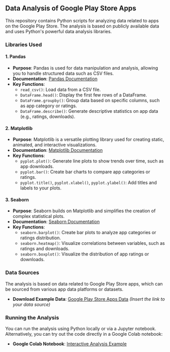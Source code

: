 ## Data Analysis of Google Play Store Apps

This repository contains Python scripts for analyzing data related to apps on the Google Play Store. The analysis is based on publicly available data and uses Python's powerful data analysis libraries.

### Libraries Used

#### 1. Pandas
- **Purpose**: Pandas is used for data manipulation and analysis, allowing you to handle structured data such as CSV files.
- **Documentation**: [Pandas Documentation](https://pandas.pydata.org/pandas-docs/stable/)
- **Key Functions**:
  - `read_csv()`: Load data from a CSV file.
  - `DataFrame.head()`: Display the first few rows of a DataFrame.
  - `DataFrame.groupby()`: Group data based on specific columns, such as app category or ratings.
  - `DataFrame.describe()`: Generate descriptive statistics on app data (e.g., ratings, downloads).

#### 2. Matplotlib
- **Purpose**: Matplotlib is a versatile plotting library used for creating static, animated, and interactive visualizations.
- **Documentation**: [Matplotlib Documentation](https://matplotlib.org/stable/contents.html)
- **Key Functions**:
  - `pyplot.plot()`: Generate line plots to show trends over time, such as app downloads.
  - `pyplot.bar()`: Create bar charts to compare app categories or ratings.
  - `pyplot.title()`, `pyplot.xlabel()`, `pyplot.ylabel()`: Add titles and labels to your plots.

#### 3. Seaborn
- **Purpose**: Seaborn builds on Matplotlib and simplifies the creation of complex statistical plots.
- **Documentation**: [Seaborn Documentation](https://seaborn.pydata.org/)
- **Key Functions**:
  - `seaborn.barplot()`: Create bar plots to analyze app categories or ratings distribution.
  - `seaborn.heatmap()`: Visualize correlations between variables, such as ratings and downloads.
  - `seaborn.boxplot()`: Visualize the distribution of app ratings or downloads.

### Data Sources

The analysis is based on data related to Google Play Store apps, which can be sourced from various app data platforms or datasets.

- **Download Example Data**: [Google Play Store Apps Data](#) *(Insert the link to your data source)*

### Running the Analysis

You can run the analysis using Python locally or via a Jupyter notebook. Alternatively, you can try out the code directly in a Google Colab notebook:

- **Google Colab Notebook**: [Interactive Analysis Example](https://colab.research.google.com/drive/1Wl8LEh6x4J9vjln4T9Y8n2gA027xms9o#scrollTo=AdBr0TUhouqs)













